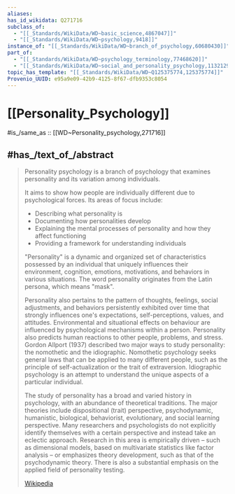 ```yaml
---
aliases:
has_id_wikidata: Q271716
subclass_of:
  - "[[_Standards/WikiData/WD~basic_science,4867047]]"
  - "[[_Standards/WikiData/WD~psychology,9418]]"
instance_of: "[[_Standards/WikiData/WD~branch_of_psychology,60680430]]"
part_of:
  - "[[_Standards/WikiData/WD~psychology_terminology,77468620]]"
  - "[[_Standards/WikiData/WD~social_and_personality_psychology,113212938]]"
topic_has_template: "[[_Standards/WikiData/WD~Q125375774,125375774]]"
Provenio_UUID: e95a9e09-42b9-4125-8f67-dfb9353c8054
---
```


# [[Personality_Psychology]] 

#is_/same_as :: [[WD~Personality_psychology,271716]] 

## #has_/text_of_/abstract 

> Personality psychology is a branch of psychology 
> that examines personality and its variation among individuals. 
> 
> It aims to show how people are individually different due to psychological forces. 
> Its areas of focus include:
> - Describing what personality is
> - Documenting how personalities develop
> - Explaining the mental processes of personality and how they affect functioning
> - Providing a framework for understanding individuals
>
> "Personality" is a dynamic and organized set of characteristics 
> possessed by an individual that uniquely influences their environment, cognition, emotions, motivations, and behaviors in various situations. 
> The word personality originates from the Latin persona, which means "mask".
>
> Personality also pertains to the pattern of thoughts, feelings, social adjustments, and behaviors persistently exhibited over time that strongly influences one's expectations, self-perceptions, values, and attitudes. Environmental and situational effects on behaviour are influenced by psychological mechanisms within a person. Personality also predicts human reactions to other people, problems, and stress. Gordon Allport (1937) described two major ways to study personality: the nomothetic and the idiographic. Nomothetic psychology seeks general laws that can be applied to many different people, such as the principle of self-actualization or the trait of extraversion. Idiographic psychology is an attempt to understand the unique aspects of a particular individual.
>
> The study of personality has a broad and varied history in psychology, with an abundance of theoretical traditions. The major theories include dispositional (trait) perspective, psychodynamic, humanistic, biological, behaviorist, evolutionary, and social learning perspective. Many researchers and psychologists do not explicitly identify themselves with a certain perspective and instead take an eclectic approach. Research in this area is empirically driven – such as dimensional models, based on multivariate statistics like factor analysis – or emphasizes theory development, such as that of the psychodynamic theory. There is also a substantial emphasis on the applied field of personality testing.
>
> [Wikipedia](https://en.wikipedia.org/wiki/Personality%20psychology) 

